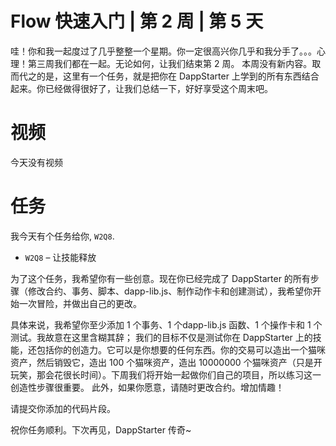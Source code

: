 # Flow 快速入门 | 第 2 周 | 第 5 天

哇！你和我一起度过了几乎整整一个星期。你一定很高兴你几乎和我分手了。。。心理！第三周我们都在一起。无论如何，让我们结束第 2 周。
本周没有新内容。取而代之的是，这里有一个任务，就是把你在 DappStarter 上学到的所有东西结合起来。你已经做得很好了，让我们总结一下，好好享受这个周末吧。

# 视频

今天没有视频

# 任务

我今天有个任务给你, `W2Q8`.

- `W2Q8` – 让技能释放

为了这个任务，我希望你有一些创意。现在你已经完成了 DappStarter 的所有步骤（修改合约、事务、脚本、dapp-lib.js、制作动作卡和创建测试），我希望你开始一次冒险，并做出自己的更改。

具体来说，我希望你至少添加 1 个事务、1 个dapp-lib.js 函数、1 个操作卡和 1 个测试。我故意在这里含糊其辞；
我们的目标不仅是测试你在 DappStarter 上的技能，还包括你的创造力。它可以是你想要的任何东西。你的交易可以造出一个猫咪资产，然后销毁它，造出 100 个猫咪资产，造出 10000000 个猫咪资产（只是开玩笑，那会花很长时间）。下周我们将开始一起做你们自己的项目，所以练习这一创造性步骤很重要。
此外，如果你愿意，请随时更改合约。增加情趣！

请提交你添加的代码片段。

祝你任务顺利。下次再见，DappStarter 传奇~
